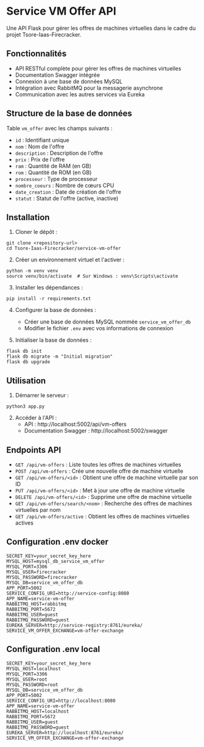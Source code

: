 # Service VM Offer API

Une API Flask pour gérer les offres de machines virtuelles dans le cadre du projet Tsore-Iaas-Firecracker.

## Fonctionnalités

- API RESTful complète pour gérer les offres de machines virtuelles
- Documentation Swagger intégrée
- Connexion à une base de données MySQL
- Intégration avec RabbitMQ pour la messagerie asynchrone
- Communication avec les autres services via Eureka

## Structure de la base de données

Table `vm_offer` avec les champs suivants :
- `id` : Identifiant unique
- `nom` : Nom de l'offre
- `description` : Description de l'offre
- `prix` : Prix de l'offre
- `ram` : Quantité de RAM (en GB)
- `rom` : Quantité de ROM (en GB)
- `processeur` : Type de processeur
- `nombre_coeurs` : Nombre de cœurs CPU
- `date_creation` : Date de création de l'offre
- `statut` : Statut de l'offre (active, inactive)

## Installation

1. Cloner le dépôt :
```
git clone <repository-url>
cd Tsore-Iaas-Firecracker/service-vm-offer
```

2. Créer un environnement virtuel et l'activer :
```
python -m venv venv
source venv/bin/activate  # Sur Windows : venv\Scripts\activate
```

3. Installer les dépendances :
```
pip install -r requirements.txt
```

4. Configurer la base de données :
   - Créer une base de données MySQL nommée `service_vm_offer_db`
   - Modifier le fichier `.env` avec vos informations de connexion

5. Initialiser la base de données :
```
flask db init
flask db migrate -m "Initial migration"
flask db upgrade
```

## Utilisation

1. Démarrer le serveur :
```
python3 app.py
```

2. Accéder à l'API :
   - API : http://localhost:5002/api/vm-offers
   - Documentation Swagger : http://localhost:5002/swagger

## Endpoints API

- `GET /api/vm-offers` : Liste toutes les offres de machines virtuelles
- `POST /api/vm-offers` : Crée une nouvelle offre de machine virtuelle
- `GET /api/vm-offers/<id>` : Obtient une offre de machine virtuelle par son ID
- `PUT /api/vm-offers/<id>` : Met à jour une offre de machine virtuelle
- `DELETE /api/vm-offers/<id>` : Supprime une offre de machine virtuelle
- `GET /api/vm-offers/search/<nom>` : Recherche des offres de machines virtuelles par nom
- `GET /api/vm-offers/active` : Obtient les offres de machines virtuelles actives

## Configuration .env docker

```
SECRET_KEY=your_secret_key_here
MYSQL_HOST=mysql_db_service_vm_offer
MYSQL_PORT=3306
MYSQL_USER=firecracker
MYSQL_PASSWORD=firecracker
MYSQL_DB=service_vm_offer_db
APP_PORT=5002
SERVICE_CONFIG_URI=http://service-config:8080
APP_NAME=service-vm-offer
RABBITMQ_HOST=rabbitmq
RABBITMQ_PORT=5672
RABBITMQ_USER=guest
RABBITMQ_PASSWORD=guest
EUREKA_SERVER=http://service-registry:8761/eureka/
SERVICE_VM_OFFER_EXCHANGE=vm-offer-exchange
```

## Configuration .env local

```
SECRET_KEY=your_secret_key_here
MYSQL_HOST=localhost
MYSQL_PORT=3306
MYSQL_USER=root
MYSQL_PASSWORD=root
MYSQL_DB=service_vm_offer_db
APP_PORT=5002
SERVICE_CONFIG_URI=http://localhost:8080
APP_NAME=service-vm-offer
RABBITMQ_HOST=localhost
RABBITMQ_PORT=5672
RABBITMQ_USER=guest
RABBITMQ_PASSWORD=guest
EUREKA_SERVER=http://localhost:8761/eureka/
SERVICE_VM_OFFER_EXCHANGE=vm-offer-exchange
```
